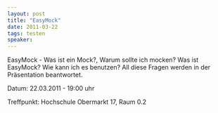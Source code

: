 ```yaml
---
layout: post
title: "EasyMock"
date: 2011-03-22
tags: testen
speaker: 
---
```


EasyMock - Was ist ein Mock?, Warum sollte ich mocken? Was ist EasyMock? Wie kann ich es benutzen? All diese Fragen werden in der Präsentation beantwortet.


Datum: 22.03.2011 - 19:00 uhr

Treffpunkt: Hochschule Obermarkt 17, Raum 0.2
 